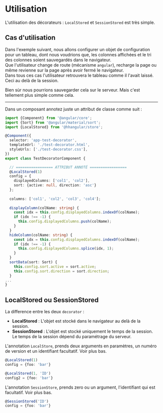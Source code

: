 # Utilisation

L'utilisation des décorateurs : `LocalStored` et `SessionStored` est très simple.

## Cas d'utilisation
Dans l'exemple suivant, nous allons configurer un objet de configuration pour un tableau, 
dont nous voudrions que, les colonnes affichées et le tri des colonnes soient sauvegardés dans le navigateur.     
Que l'utilisateur change de route (mécanisme `angular`), recharge la page ou même revienne sur la page après avoir fermé le navigateur.    
Dans tous ces cas l'utilisateur retrouvera le tableau comme il l'avait laissé. Ceci au delà de la session. 

Bien sùr nous pourrions sauvegarder cela sur le serveur. Mais c'est tellement plus simple comme cela. 

---

Dans un composant annotez juste un attribut de classe comme suit :

```typescript
import {Component} from '@angular/core';
import {Sort} from '@angular/material/sort';
import {LocalStored} from '@hhangular/store';

@Component({
  selector: 'app-test-decorator',
  templateUrl: './test-decorator.html',
  styleUrls: ['./test-decorator.css'],
})
export class TestDecoratorComponent {

  // ================= ATTRIBUT ANNOTÉ =================
  @LocalStored(1)
  config = {
    displayedColumns: ['col1', 'col2'], 
    sort: {active: null, direction: 'asc'}
  };
  
  columns: ['col1', 'col2', 'col3', 'col4'];
  
  displayColumn(colName: string) {
    const idx = this.config.displayedColumns.indexOf(colName);
    if (idx !== -1) {
      this.config.displayedColumns.push(colName);
    }
  }
  hideColumn(colName: string) {
    const idx = this.config.displayedColumns.indexOf(colName);
    if (idx !== -1) {
      this.config.displayedColumns.splice(idx, 1);
    }
  }
  sortData(sort: Sort) {
    this.config.sort.active = sort.active;
    this.config.sort.direction = sort.direction;
  }
...
}
```

## LocalStored ou SessionStored

La difference entre les deux `decorator` :

 - **LocalStored** : L'objet est stocké dans le navigateur au delà de la session. 
 - **SessionStored** : L'objet est stocké uniquement le temps de la session. Le temps de la session dépend du paramétrage du serveur. 

L'annotation `LocalStore`, prends deux arguments en paramètres, un numéro de version et un identifiant facultatif. Voir plus bas.

```typescript
@LocalStored(1)
config = {foo: 'bar'}

@LocalStored(1, 'ID')
config2 = {foo: 'bar'}
```

L'annotation `SessionStore`, prends zero ou un argument, l'identifiant qui est facultatif. Voir plus bas.
 
```typescript
@SessionStored('ID')
config = {foo: 'bar'}
```

